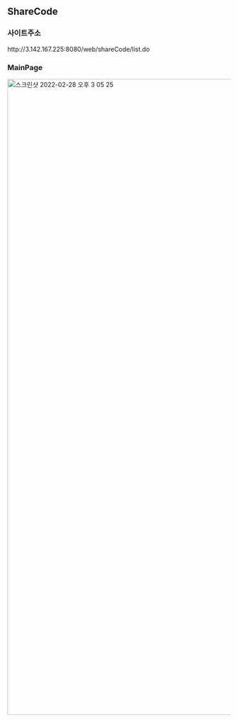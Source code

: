 <h2> ShareCode </h2>
<h3> 사이트주소 </h3> http://3.142.167.225:8080/web/shareCode/list.do
<h3> MainPage </h3>
<img width="1436" alt="스크린샷 2022-02-28 오후 3 05 25" src="https://user-images.githubusercontent.com/90611796/155932794-9efcd05f-7727-495a-8889-14bffb7a78ca.png">
